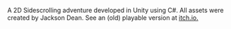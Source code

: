 A 2D Sidescrolling adventure developed in Unity using C#. All assets were created by Jackson Dean. See an (old) playable version at <a href="https://jacksonmakesagame.itch.io">itch.io.</a>
